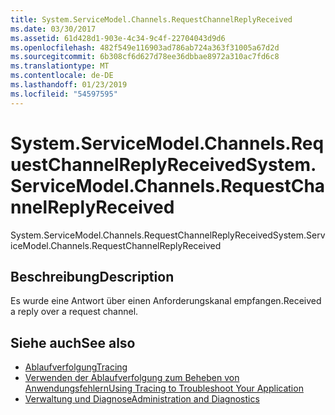 ```yaml
---
title: System.ServiceModel.Channels.RequestChannelReplyReceived
ms.date: 03/30/2017
ms.assetid: 61d428d1-903e-4c34-9c4f-22704043d9d6
ms.openlocfilehash: 482f549e116903ad786ab724a363f31005a67d2d
ms.sourcegitcommit: 6b308cf6d627d78ee36dbbae8972a310ac7fd6c8
ms.translationtype: MT
ms.contentlocale: de-DE
ms.lasthandoff: 01/23/2019
ms.locfileid: "54597595"
---
```

# <a name="systemservicemodelchannelsrequestchannelreplyreceived"></a><span data-ttu-id="8b9aa-102">System.ServiceModel.Channels.RequestChannelReplyReceived</span><span class="sxs-lookup"><span data-stu-id="8b9aa-102">System.ServiceModel.Channels.RequestChannelReplyReceived</span></span>
<span data-ttu-id="8b9aa-103">System.ServiceModel.Channels.RequestChannelReplyReceived</span><span class="sxs-lookup"><span data-stu-id="8b9aa-103">System.ServiceModel.Channels.RequestChannelReplyReceived</span></span>  
  
## <a name="description"></a><span data-ttu-id="8b9aa-104">Beschreibung</span><span class="sxs-lookup"><span data-stu-id="8b9aa-104">Description</span></span>  
 <span data-ttu-id="8b9aa-105">Es wurde eine Antwort über einen Anforderungskanal empfangen.</span><span class="sxs-lookup"><span data-stu-id="8b9aa-105">Received a reply over a request channel.</span></span>  
  
## <a name="see-also"></a><span data-ttu-id="8b9aa-106">Siehe auch</span><span class="sxs-lookup"><span data-stu-id="8b9aa-106">See also</span></span>
- [<span data-ttu-id="8b9aa-107">Ablaufverfolgung</span><span class="sxs-lookup"><span data-stu-id="8b9aa-107">Tracing</span></span>](../../../../../docs/framework/wcf/diagnostics/tracing/index.md)
- [<span data-ttu-id="8b9aa-108">Verwenden der Ablaufverfolgung zum Beheben von Anwendungsfehlern</span><span class="sxs-lookup"><span data-stu-id="8b9aa-108">Using Tracing to Troubleshoot Your Application</span></span>](../../../../../docs/framework/wcf/diagnostics/tracing/using-tracing-to-troubleshoot-your-application.md)
- [<span data-ttu-id="8b9aa-109">Verwaltung und Diagnose</span><span class="sxs-lookup"><span data-stu-id="8b9aa-109">Administration and Diagnostics</span></span>](../../../../../docs/framework/wcf/diagnostics/index.md)
